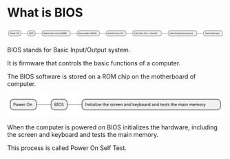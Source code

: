 # What is BIOS


![Screenshot](diagram-boot-process.svg)

BIOS stands for Basic Input/Output system.

It is firmware that controls the basic functions of a computer.

The BIOS software is stored on a ROM chip on the motherboard of computer.


![Screenshot](diagram.svg)


When the computer is powered on BIOS initializes the hardware, including the screen and keyboard and tests the main memory.

This process is called Power On Self Test.